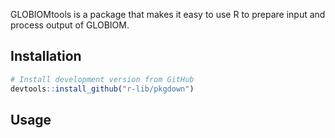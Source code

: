GLOBIOMtools is a package that makes it easy to use R to prepare input and process output of GLOBIOM. 

## Installation

``` r
# Install development version from GitHub
devtools::install_github("r-lib/pkgdown")
```

## Usage
